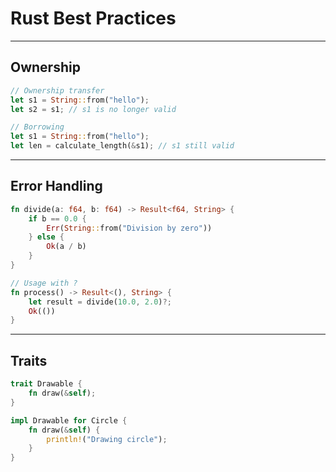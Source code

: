# Rust Best Practices

---

## Ownership

```rust
// Ownership transfer
let s1 = String::from("hello");
let s2 = s1; // s1 is no longer valid

// Borrowing
let s1 = String::from("hello");
let len = calculate_length(&s1); // s1 still valid
```

---

## Error Handling

```rust
fn divide(a: f64, b: f64) -> Result<f64, String> {
    if b == 0.0 {
        Err(String::from("Division by zero"))
    } else {
        Ok(a / b)
    }
}

// Usage with ?
fn process() -> Result<(), String> {
    let result = divide(10.0, 2.0)?;
    Ok(())
}
```

---

## Traits

```rust
trait Drawable {
    fn draw(&self);
}

impl Drawable for Circle {
    fn draw(&self) {
        println!("Drawing circle");
    }
}
```

